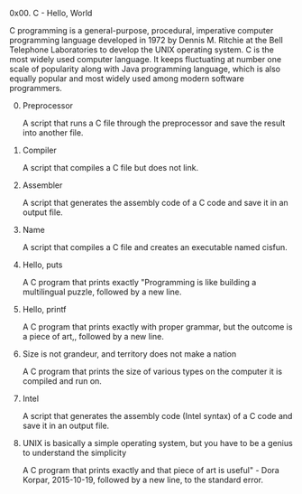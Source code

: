 0x00. C - Hello, World

C programming is a general-purpose, procedural, imperative computer programming language developed in 1972 by Dennis M. Ritchie at the Bell Telephone Laboratories to develop the UNIX operating system. C is the most widely used computer language. It keeps fluctuating at number one scale of popularity along with Java programming language, which is also equally popular and most widely used among modern software programmers.


0. Preprocessor

	A script that runs a C file through the preprocessor and save the result into another file.
	
1. Compiler

	A script that compiles a C file but does not link.
	
2. Assembler

	A script that generates the assembly code of a C code and save it in an output file.
	
3. Name

	A script that compiles a C file and creates an executable named cisfun.
	
4. Hello, puts

	A C program that prints exactly "Programming is like building a multilingual puzzle, followed by a new line.
	
5. Hello, printf

	A C program that prints exactly with proper grammar, but the outcome is a piece of art,, followed by a new line.
	
6. Size is not grandeur, and territory does not make a nation

	A C program that prints the size of various types on the computer it is compiled and run on.
	
7. Intel

	A script that generates the assembly code (Intel syntax) of a C code and save it in an output file.
	
8. UNIX is basically a simple operating system, but you have to be a genius to understand the simplicity

	A C program that prints exactly and that piece of art is useful" - Dora Korpar, 2015-10-19, followed by a new line, to the standard error.
	
